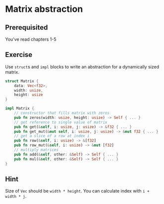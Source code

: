 # Matrix abstraction

## Prerequisited
You've read chapters 1-5

## Exercise
Use `struct`s and `impl` blocks to write an abstraction for a dynamically sized matrix.

```rust
struct Matrix {
    data: Vec<f32>,
    width: usize,
    height: usize
}

impl Matrix {
    // constructor that fills matrix with zeros
    pub fn zeros(width: usize, height: usize) -> Self { ... }
    // get reference to single value of matrix
    pub fn get(&self, i: usize, j: usize) -> &f32 { ... }
    pub fn get_mut(&mut self, i: usize, j: usize) -> &mut f32 { ... }
    // get a slice of a row at index i
    pub fn row(&self, i: usize) -> &[f32]
    pub fn row_mut(&self, i: usize) -> &mut [f32]
    // multiply matrices
    pub fn add(&self, other: &Self) -> Self { ... }
    pub fn mul(&self, other: &Self) -> Self { ... }
}
```

## Hint
Size of `Vec` should be `width * height`. You can calculate index with `i + width * j`.